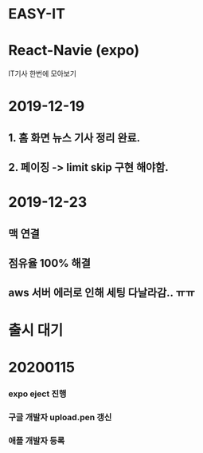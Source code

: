 # EASY-IT

# React-Navie (expo)

IT기사 한번에 모아보기

# 2019-12-19

## 1. 홈 화면 뉴스 기사 정리 완료.

## 2. 페이징 -> limit skip 구현 해야함.

# 2019-12-23

## 맥 연결

## 점유율 100% 해결

## aws 서버 에러로 인해 세팅 다날라감.. ㅠㅠ

# 출시 대기

# 20200115

### expo eject 진행

### 구글 개발자 upload.pen 갱신

### 애플 개발자 등록
